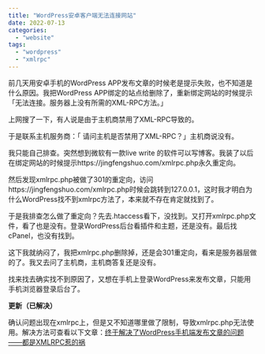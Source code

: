 ```yaml
---
title: "WordPress安卓客户端无法连接网站"
date: 2022-07-13
categories: 
  - "website"
tags: 
  - "wordpress"
  - "xmlrpc"
---
```


前几天用安卓手机的WordPress APP发布文章的时候老是提示失败，也不知道是什么原因。我把WordPress APP绑定的站点给删除了，重新绑定网站的时候提示「无法连接。服务器上没有所需的XML-RPC方法。」

上网搜了一下，有人说是由于主机商禁用了XML-RPC导致的。

于是联系主机服务商：「 请问主机是否禁用了XML-RPC？」主机商说没有。

我只能自己排查。突然想到微软有一款live write 的软件可以写博客。我装了以后在绑定网站的时候提示https://jingfengshuo.com/xmlrpc.php永久重定向。

然后发现xmlrpc.php被做了301的重定向，访问https://jingfengshuo.com/xmlrpc.php时候会跳转到127.0.0.1，这时我才明白为什么WordPress找不到xmlrpc方法了，本来就不存在肯定就找到了。

于是我排查怎么做了重定向？先去.htaccess看下，没找到。又打开xmlrpc.php文件，看了也是没有。登录WordPress后台看插件和主题，还是没有。最后找cPanel，也没有找到。

这下我就纳闷了，我把xmlrpc.php删除掉，还是会301重定向，看来是服务器层做的了。我又去问了主机商，主机商答复还是没有。

找来找去确实找不到原因了，又想在手机上登录WordPress来发布文章，只能用手机浏览器登录后台了。

**更新（已解决）**

确认问题出现在xmlrpc上，但是又不知道哪里做了限制，导致xmlrpc.php无法使用。解决方法可查看以下文章：[终于解决了WordPress手机端发布文章的问题——都是XMLRPC惹的祸](https://www.jfsay.com/archives/2224.html)
